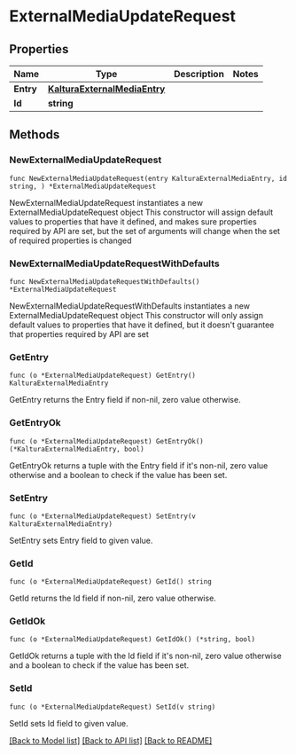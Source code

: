 # ExternalMediaUpdateRequest

## Properties

Name | Type | Description | Notes
------------ | ------------- | ------------- | -------------
**Entry** | [**KalturaExternalMediaEntry**](KalturaExternalMediaEntry.md) |  | 
**Id** | **string** |  | 

## Methods

### NewExternalMediaUpdateRequest

`func NewExternalMediaUpdateRequest(entry KalturaExternalMediaEntry, id string, ) *ExternalMediaUpdateRequest`

NewExternalMediaUpdateRequest instantiates a new ExternalMediaUpdateRequest object
This constructor will assign default values to properties that have it defined,
and makes sure properties required by API are set, but the set of arguments
will change when the set of required properties is changed

### NewExternalMediaUpdateRequestWithDefaults

`func NewExternalMediaUpdateRequestWithDefaults() *ExternalMediaUpdateRequest`

NewExternalMediaUpdateRequestWithDefaults instantiates a new ExternalMediaUpdateRequest object
This constructor will only assign default values to properties that have it defined,
but it doesn't guarantee that properties required by API are set

### GetEntry

`func (o *ExternalMediaUpdateRequest) GetEntry() KalturaExternalMediaEntry`

GetEntry returns the Entry field if non-nil, zero value otherwise.

### GetEntryOk

`func (o *ExternalMediaUpdateRequest) GetEntryOk() (*KalturaExternalMediaEntry, bool)`

GetEntryOk returns a tuple with the Entry field if it's non-nil, zero value otherwise
and a boolean to check if the value has been set.

### SetEntry

`func (o *ExternalMediaUpdateRequest) SetEntry(v KalturaExternalMediaEntry)`

SetEntry sets Entry field to given value.


### GetId

`func (o *ExternalMediaUpdateRequest) GetId() string`

GetId returns the Id field if non-nil, zero value otherwise.

### GetIdOk

`func (o *ExternalMediaUpdateRequest) GetIdOk() (*string, bool)`

GetIdOk returns a tuple with the Id field if it's non-nil, zero value otherwise
and a boolean to check if the value has been set.

### SetId

`func (o *ExternalMediaUpdateRequest) SetId(v string)`

SetId sets Id field to given value.



[[Back to Model list]](../README.md#documentation-for-models) [[Back to API list]](../README.md#documentation-for-api-endpoints) [[Back to README]](../README.md)


